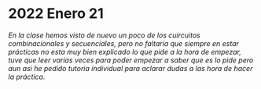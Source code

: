 # 2022 Enero 21

*En la clase hemos visto de nuevo un poco de los cuircuitos combinacionales y secuenciales, pero no faltaría que siempre en estar prácticas no esta muy bien explicado lo que pide a la hora de empezar, tuve que leer varias veces para poder empezar a saber que es lo pide pero aun asi he pedido tutoria individual para aclarar dudas a las hora de hacer la práctica.*